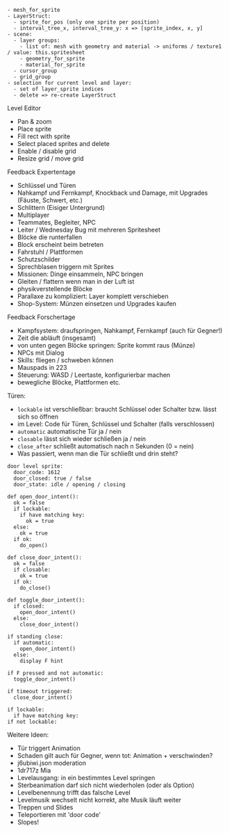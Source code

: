 ```
- mesh_for_sprite
- LayerStruct:
  - sprite_for_pos (only one sprite per position)
  - interval_tree_x, interval_tree_y: x => [sprite_index, x, y]
- scene:
  - layer groups:
    - list of: mesh with geometry and material -> uniforms / texture1 / value: this.spritesheet
    - geometry_for_sprite
    - material_for_sprite
  - cursor_group
  - grid_group
- selection for current level and layer:
  - set of layer_sprite indices
  - delete => re-create LayerStruct
```

Level Editor

- Pan & zoom
- Place sprite
- Fill rect with sprite
- Select placed sprites and delete
- Enable / disable grid
- Resize grid / move grid

Feedback Expertentage

- Schlüssel und Türen
- Nahkampf und Fernkampf, Knockback und Damage, mit Upgrades (Fäuste, Schwert, etc.)
- Schlittern (Eisiger Untergrund)
- Multiplayer
- Teammates, Begleiter, NPC
- Leiter / Wednesday Bug mit mehreren Spritesheet
- Blöcke die runterfallen
- Block erscheint beim betreten
- Fahrstuhl / Plattformen
- Schutzschilder
- Sprechblasen triggern mit Sprites
- Missionen: Dinge einsammeln, NPC bringen
- Gleiten / flattern wenn man in der Luft ist
- physikverstellende Blöcke
- Parallaxe zu kompliziert: Layer komplett verschieben
- Shop-System: Münzen einsetzen und Upgrades kaufen

Feedback Forschertage

- Kampfsystem: draufspringen, Nahkampf, Fernkampf (auch für Gegner!)
- Zeit die abläuft (insgesamt)
- von unten gegen Blöcke springen: Sprite kommt raus (Münze)
- NPCs mit Dialog
- Skills: fliegen / schweben können
- Mauspads in 223
- Steuerung: WASD / Leertaste, konfigurierbar machen
- bewegliche Blöcke, Plattformen etc.

Türen:
- `lockable` ist verschließbar: braucht Schlüssel oder Schalter bzw. lässt sich so öffnen
- im Level: Code für Türen, Schlüssel und Schalter (falls verschlossen)
- `automatic` automatische Tür ja / nein
- `closable` lässt sich wieder schließen ja / nein
- `close_after` schließt automatisch nach n Sekunden (0 = nein)
- Was passiert, wenn man die Tür schließt und drin steht?

```
door level sprite:
  door_code: 1612
  door_closed: true / false
  door_state: idle / opening / closing

def open_door_intent():
  ok = false
  if lockable:
    if have matching key:
      ok = true
  else:
    ok = true
  if ok:
    do_open()

def close_door_intent():
  ok = false
  if closable:
    ok = true
  if ok:
    do_close()

def toggle_door_intent():
  if closed:
    open_door_intent()
  else:
    close_door_intent()

if standing close:
  if automatic:
    open_door_intent()
  else:
    display F hint

if F pressed and not automatic:
  toggle_door_intent()

if timeout triggered:
  close_door_intent()

if lockable:
  if have matching key:
if not lockable:
```

Weitere Ideen:

- Tür triggert Animation
- Schaden gilt auch für Gegner, wenn tot: Animation + verschwinden?
- j6ubiwi.json moderation
- 1dr717z Mia
- Levelausgang: in ein bestimmtes Level springen
- Sterbeanimation darf sich nicht wiederholen (oder als Option)
- Levelbenennung trifft das falsche Level
- Levelmusik wechselt nicht korrekt, alte Musik läuft weiter
- Treppen und Slides
- Teleportieren mit 'door code'
- Slopes!